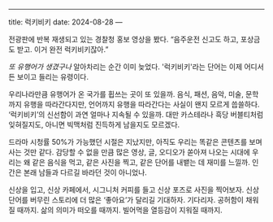 ---
title: 럭키비키
date: 2024-08-28
—

전광판에 반복 재생되고 있는 경찰청 홍보 영상을 봤다. “음주운전 신고도 하고, 포상금도 받고. 이거 완전 럭키비키잖아.”

*또 유행어가 생겼구나* 알아차리는 순간 이미 늦었다. '럭키비키'라는 단어는 이제 어디서든 보이고 들리는 유령이다.

우리나라만큼 유행어가 온 국가를 휩쓰는 곳이 또 있을까. 음식, 패션, 음악, 미술, 문학까지 유행을 따라간다지만, 언어까지 유행을 따라간다는 사실이 왠지 모르게 씁쓸하다. ‘럭키비키’의 신선함이 과연 얼마나 지속될 수 있을까. 대만 카스테라나 흑당 버블티처럼 잊혀질지도, 아니면 빅맥처럼 진득하게 남을지도 모르겠다.

드라마 시청률 50%가 가능했던 시절은 지났지만, 아직도 우리는 똑같은 콘텐츠를 보며 사는 것만 같다. 감당할 수 없을 만큼 많은 영상, 글, 오디오가 쏟아져 나오는 시대에 우리는 왜 같은 음식을 먹고, 같은 사진을 찍고, 같은 단어를 내뱉는 데 재미를 느낄까. 인간은 본래 남들과 다르길 바라던 것이 아니었나.

신상을 입고, 신상 카페에서, 시그니처 커피를 들고 신상 포즈로 사진을 찍어보자. 신상 단어를 버무린 스토리에 더 많은 ‘좋아요’가 달리길 기대하자. 기다리자. 공허함이 채워질 때까지. 삶의 의미가 떠오를 때까지. 빌어먹을 열등감이 지워질 때까지.
